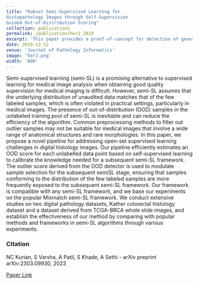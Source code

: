 ```yaml
---
title: "Robust Semi-Supervised Learning for
Histopathology Images through Self-Supervision
Guided Out-of-Distribution Scoring"
collection: publications
permalink: /publication/her2_2019
excerpt: 'This paper provides a proof-of-concept for detection of genetic mutation in breast cancer patients from H&E images instead of using costly IHC images.'
date: 2019-12-12
venue: 'Journal of Pathology Informatics'
image: 'her2.png'
width: '800'
---
```

Semi-supervised learning (semi-SL) is a promising
alternative to supervised learning for medical image analysis
when obtaining good quality supervision for medical imaging
is difficult. However, semi-SL assumes that the underlying distribution of unaudited data matches that of the few labeled samples,
which is often violated in practical settings, particularly in medical images. The presence of out-of-distribution (OOD) samples
in the unlabeled training pool of semi-SL is inevitable and can
reduce the efficiency of the algorithm. Common preprocessing
methods to filter out outlier samples may not be suitable for
medical images that involve a wide range of anatomical structures
and rare morphologies. In this paper, we propose a novel pipeline
for addressing open-set supervised learning challenges in digital
histology images. Our pipeline efficiently estimates an OOD score
for each unlabelled data point based on self-supervised learning
to calibrate the knowledge needed for a subsequent semi-SL
framework. The outlier score derived from the OOD detector
is used to modulate sample selection for the subsequent semiSL stage, ensuring that samples conforming to the distribution
of the few labeled samples are more frequently exposed to the
subsequent semi-SL framework. Our framework is compatible
with any semi-SL framework, and we base our experiments on
the popular Mixmatch semi-SL framework. We conduct extensive
studies on two digital pathology datasets, Kather colorectal
histology dataset and a dataset derived from TCGA-BRCA whole
slide images, and establish the effectiveness of our method by
comparing with popular methods and frameworks in semi-SL
algorithms through various experiments.

### Citation
NC Kurian, S Varsha, A Patil, S Khade, A Sethi - arXiv preprint arXiv:2303.09930, 2023

[Paper Link](https://arxiv.org/pdf/2303.09930.pdf)
